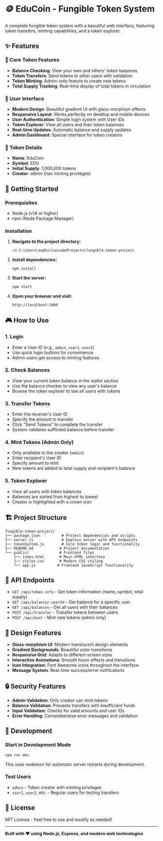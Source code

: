 # 🪙 EduCoin - Fungible Token System

A complete fungible token system with a beautiful web interface, featuring token transfers, minting capabilities, and a token explorer.

## ✨ Features

### 🔹 Core Token Features
- **Balance Checking**: View your own and others' token balances
- **Token Transfers**: Send tokens to other users with validation
- **Token Minting**: Admin-only feature to create new tokens
- **Total Supply Tracking**: Real-time display of total tokens in circulation

### 🔹 User Interface
- **Modern Design**: Beautiful gradient UI with glass-morphism effects
- **Responsive Layout**: Works perfectly on desktop and mobile devices
- **User Authentication**: Simple login system with User IDs
- **Token Explorer**: View all users and their token balances
- **Real-time Updates**: Automatic balance and supply updates
- **Admin Dashboard**: Special interface for token creators

### 🔹 Token Details
- **Name**: EduCoin
- **Symbol**: EDU
- **Initial Supply**: 1,000,000 tokens
- **Creator**: admin (has minting privileges)

## 🚀 Getting Started

### Prerequisites
- Node.js (v14 or higher)
- npm (Node Package Manager)

### Installation

1. **Navigate to the project directory:**
   ```bash
   cd C:\Users\madhu\CascadeProjects\fungible-token-project
   ```

2. **Install dependencies:**
   ```bash
   npm install
   ```

3. **Start the server:**
   ```bash
   npm start
   ```

4. **Open your browser and visit:**
   ```
   http://localhost:3000
   ```

## 🎮 How to Use

### 1. **Login**
- Enter a User ID (e.g., `admin`, `user1`, `user2`)
- Use quick login buttons for convenience
- Admin users get access to minting features

### 2. **Check Balances**
- View your current token balance in the wallet section
- Use the balance checker to view any user's balance
- Browse the token explorer to see all users with tokens

### 3. **Transfer Tokens**
- Enter the receiver's User ID
- Specify the amount to transfer
- Click "Send Tokens" to complete the transfer
- System validates sufficient balance before transfer

### 4. **Mint Tokens (Admin Only)**
- Only available to the creator (`admin`)
- Enter recipient's User ID
- Specify amount to mint
- New tokens are added to total supply and recipient's balance

### 5. **Token Explorer**
- View all users with token balances
- Balances are sorted from highest to lowest
- Creator is highlighted with a crown icon

## 🏗️ Project Structure

```
fungible-token-project/
├── package.json          # Project dependencies and scripts
├── server.js             # Express server with API endpoints
├── tokenSystem.js        # Core token logic and functionality
├── README.md            # Project documentation
└── public/              # Frontend files
    ├── index.html       # Main HTML interface
    ├── styles.css       # Modern CSS styling
    └── app.js          # Frontend JavaScript functionality
```

## 🔧 API Endpoints

- `GET /api/token-info` - Get token information (name, symbol, total supply)
- `GET /api/balance/:userId` - Get balance for a specific user
- `GET /api/balances` - Get all users with their balances
- `POST /api/transfer` - Transfer tokens between users
- `POST /api/mint` - Mint new tokens (admin only)

## 🎨 Design Features

- **Glass-morphism UI**: Modern translucent design elements
- **Gradient Backgrounds**: Beautiful color transitions
- **Responsive Grid**: Adapts to different screen sizes
- **Interactive Animations**: Smooth hover effects and transitions
- **Icon Integration**: Font Awesome icons throughout the interface
- **Message System**: Real-time success/error notifications

## 🔒 Security Features

- **Admin Validation**: Only creator can mint tokens
- **Balance Validation**: Prevents transfers with insufficient funds
- **Input Validation**: Checks for valid amounts and user IDs
- **Error Handling**: Comprehensive error messages and validation

## 🚀 Development

### Start in Development Mode
```bash
npm run dev
```

This uses nodemon for automatic server restarts during development.

### Test Users
- `admin` - Token creator with minting privileges
- `user1`, `user2`, etc. - Regular users for testing transfers

## 📝 License

MIT License - Feel free to use and modify as needed!

---

**Built with ❤️ using Node.js, Express, and modern web technologies**
